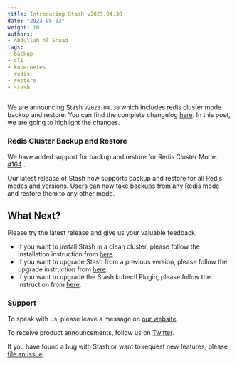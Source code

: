 ```yaml
---
title: Introducing Stash v2023.04.30
date: "2023-05-03"
weight: 10
authors:
- Abdullah Al Shaad
tags:
- backup
- cli
- kubernetes
- redis
- restore
- stash
---
```


We are announcing Stash `v2023.04.30` which includes redis cluster mode backup and restore. You can find the complete changelog [here](https://github.com/stashed/CHANGELOG/blob/master/releases/v2023.04.30/README.md). In this post, we are going to highlight the changes.

### Redis Cluster Backup and Restore

We have added support for backup and restore for Redis Cluster Mode. [#164](https://github.com/stashed/redis/pull/164) .

Our latest release of Stash now supports backup and restore for all Redis modes and versions. Users can now take backups from any Redis mode and restore them to any other mode.


## What Next?

Please try the latest release and give us your valuable feedback.

- If you want to install Stash in a clean cluster, please follow the installation instruction from [here](https://stash.run/docs/v2023.03.20/setup/).
- If you want to upgrade Stash from a previous version, please follow the upgrade instruction from [here](https://stash.run/docs/v2023.03.20/setup/upgrade/).
- If you want to upgrade the Stash kubectl Plugin, please follow the instruction from [here](https://stash.run/docs/v2023.03.20/setup/install/kubectl-plugin/).

### Support

To speak with us, please leave a message on [our website](https://appscode.com/contact/).

To receive product announcements, follow us on [Twitter](https://twitter.com/KubeStash).

If you have found a bug with Stash or want to request new features, please [file an issue](https://github.com/stashed/project/issues/new).
